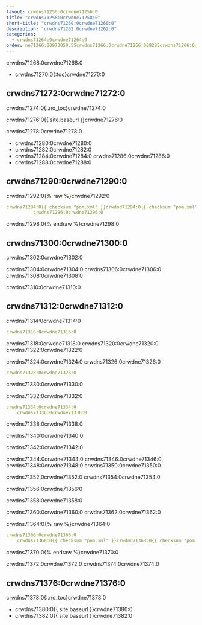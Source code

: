 ```yaml
---
layout: crwdns71256:0crwdne71256:0
title: "crwdns71258:0crwdne71258:0"
short-title: "crwdns71260:0crwdne71260:0"
description: "crwdns71262:0crwdne71262:0"
categories:
  - crwdns71264:0crwdne71264:0
order: ne71266:00973050.55crwdns71266:0crwdne71266:008285crwdns71266:0crwdne71266:0
---
```

crwdns71268:0crwdne71268:0

- crwdns71270:0{:toc}crwdne71270:0

## crwdns71272:0crwdne71272:0

crwdns71274:0{:.no_toc}crwdne71274:0

crwdns71276:0{{ site.baseurl }}crwdne71276:0

crwdns71278:0crwdne71278:0

- crwdns71280:0crwdne71280:0
- crwdns71282:0crwdne71282:0 
- crwdns71284:0crwdne71284:0 crwdns71286:0crwdne71286:0 
- crwdns71288:0crwdne71288:0

## crwdns71290:0crwdne71290:0

crwdns71292:0{% raw %}crwdne71292:0

```yaml
crwdns71294:0{{ checksum "pom.xml" }}crwdnd71294:0{{ checksum "pom.xml" }}crwdne71294:0 
          crwdns71296:0crwdne71296:0    
```

crwdns71298:0{% endraw %}crwdne71298:0

## crwdns71300:0crwdne71300:0

crwdns71302:0crwdne71302:0

crwdns71304:0crwdne71304:0 crwdns71306:0crwdne71306:0 crwdns71308:0crwdne71308:0

crwdns71310:0crwdne71310:0

## crwdns71312:0crwdne71312:0

crwdns71314:0crwdne71314:0

```yaml
crwdns71316:0crwdne71316:0
```

crwdns71318:0crwdne71318:0 crwdns71320:0crwdne71320:0 crwdns71322:0crwdne71322:0

crwdns71324:0crwdne71324:0 crwdns71326:0crwdne71326:0

```yaml
crwdns71328:0crwdne71328:0
```

crwdns71330:0crwdne71330:0

crwdns71332:0crwdne71332:0

```yaml
crwdns71334:0crwdne71334:0
    crwdns71336:0crwdne71336:0
```

crwdns71338:0crwdne71338:0

crwdns71340:0crwdne71340:0

crwdns71342:0crwdne71342:0

crwdns71344:0crwdne71344:0 crwdns71346:0crwdne71346:0 crwdns71348:0crwdne71348:0 crwdns71350:0crwdne71350:0

<div class="alert alert-info" role="alert">
  crwdns71352:0crwdne71352:0 crwdns71354:0crwdne71354:0
</div>

crwdns71356:0crwdne71356:0

crwdns71358:0crwdne71358:0

crwdns71360:0crwdne71360:0 crwdns71362:0crwdne71362:0

crwdns71364:0{% raw %}crwdne71364:0

```yaml
crwdns71366:0crwdne71366:0
    crwdns71368:0{{ checksum "pom.xml" }}crwdnd71368:0{{ checksum "pom.xml" }}crwdne71368:0
```

crwdns71370:0{% endraw %}crwdne71370:0

crwdns71372:0crwdne71372:0 crwdns71374:0crwdne71374:0

## crwdns71376:0crwdne71376:0

crwdns71378:0{:.no_toc}crwdne71378:0

- crwdns71380:0{{ site.baseurl }}crwdne71380:0
- crwdns71382:0{{ site.baseurl }}crwdne71382:0